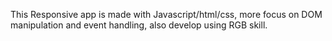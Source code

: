 This Responsive app is made with Javascript/html/css, more focus on DOM manipulation and event handling, also develop using RGB skill.
